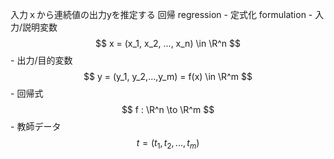入力ｘから連続値の出力yを推定する
 回帰 regression
        - 定式化 formulation
            - 入力/説明変数
                $$
                x = (x_1, x_2, ..., x_n) \in \R^n
                $$
            - 出力/目的変数
                $$
                y = (y_1, y_2,...,y_m) = f(x) \in \R^m
                $$
            - 回帰式
                $$
                f : \R^n \to \R^m
                $$
            - 教師データ
                $$
                t = (t_1, t_2,...,t_m)
                $$